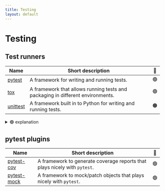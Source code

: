 ```yaml
---
title: Testing
layout: default
---
```


# Testing

## Test runners

| Name                                                                          | Short description                                                              | 🚦  |
| ----------------------------------------------------------------------------- | ------------------------------------------------------------------------------ | --- |
| [pytest](https://docs.pytest.org/en/stable/contents.html)                     | A framework for writing and running tests.                                     | 🟢  |
| [tox](https://tox.wiki/en/latest/index.html)                                  | A framework that allows running tests and packaging in different environments. | 🟢  |
| [unittest](https://docs.python.org/dev/library/unittest.html#module-unittest) | A framework built in to Python for writing and running tests.                  | 🟠  |

<details>
<summary>🟢 explanation</summary>
We recommend `pytest` over `unittest` because `pytest` tends to encourage a cleaner style, there are also extensive plugins and it's in widespread use.
</details>

## pytest plugins

| Name                                                                   | Short description                                                         | 🚦  |
| ---------------------------------------------------------------------- | ------------------------------------------------------------------------- | --- |
| [pytest-cov](https://pytest-cov.readthedocs.io/en/latest/index.html)   | A framework to generate coverage reports that plays nicely with `pytest`. | 🟢  |
| [pytest-mock](https://pytest-mock.readthedocs.io/en/latest/index.html) | A framework to mock/patch objects that plays nicely with `pytest`.        | 🟢  |
